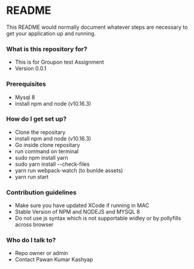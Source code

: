 # README #

This README would normally document whatever steps are necessary to get your application up and running.

### What is this repository for? ###

* This is for Groupon test Assignment
* Version 0.0.1

### Prerequisites ###

* Mysql 8
* install npm and node (v10.16.3)
### How do I get set up? ###

* Clone the repositary
* install npm and node (v10.16.3)
* Go inside clone repositary  
* run command on terminal
* sudo npm install yarn
* sudo yarn install --check-files
* yarn run webpack-watch (to bunlde assets)
* yarn run start

### Contribution guidelines ###

* Make sure you have updated XCode if running in MAC
* Stable Version of NPM and NODEJS and MYSQL 8
* Do not use js syntax which is not supportable widley or by pollyfills across browser

### Who do I talk to? ###

* Repo owner or admin
* Contact Pawan Kumar Kashyap